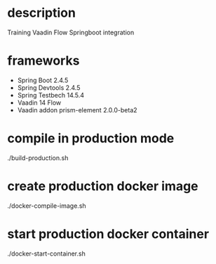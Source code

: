# description
Training Vaadin Flow Springboot integration

# frameworks
- Spring Boot 2.4.5
- Spring Devtools 2.4.5
- Spring Testbech 14.5.4
- Vaadin 14 Flow
- Vaadin addon prism-element 2.0.0-beta2

# compile in production mode
./build-production.sh

# create production docker image
./docker-compile-image.sh

# start production docker container
./docker-start-container.sh